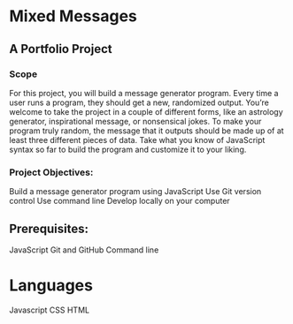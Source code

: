 # Mixed Messages
## A Portfolio Project
### Scope
For this project, you will build a message generator program. Every time a user runs a program, they should get a new, randomized output. You’re welcome to take the project in a couple of different forms, like an astrology generator, inspirational message, or nonsensical jokes. To make your program truly random, the message that it outputs should be made up of at least three different pieces of data. Take what you know of JavaScript syntax so far to build the program and customize it to your liking.

### Project Objectives:
Build a message generator program using JavaScript
Use Git version control
Use command line
Develop locally on your computer

## Prerequisites:
JavaScript
Git and GitHub
Command line

# Languages
Javascript
CSS
HTML
